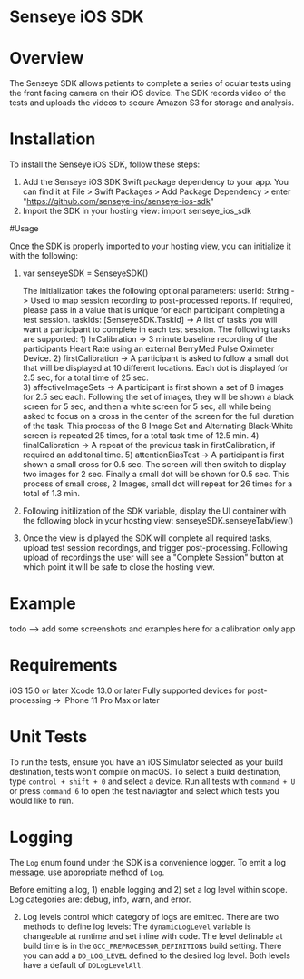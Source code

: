 # Senseye iOS SDK


# Overview

The Senseye SDK allows patients to complete a series of ocular tests using the front facing camera on their iOS device. The SDK records video of the tests and uploads the videos to secure Amazon S3 for storage and analysis. 

    
# Installation

To install the Senseye iOS SDK, follow these steps:

1) Add the Senseye iOS SDK Swift package dependency to your app. You can find it at File > Swift Packages > Add Package Dependency > enter "https://github.com/senseye-inc/senseye-ios-sdk"
2) Import the SDK in your hosting view: import senseye_ios_sdk

#Usage

Once the SDK is properly imported to your hosting view, you can initialize it with the following:
1) var senseyeSDK = SenseyeSDK()

   The initialization takes the following optional parameters:
   userId: String -> Used to map session recording to post-processed reports. If required, please pass in a value that is unique for each participant completing a test session.
   taskIds: [SenseyeSDK.TaskId] -> A list of tasks you will want a participant to complete in each test session. The following tasks are supported:
            1) hrCalibration -> 3 minute baseline recording of the participants Heart Rate using an external BerryMed Pulse Oximeter Device.
            2) firstCalibration -> A participant is asked to follow a small dot that will be displayed at 10 different locations. Each dot is displayed for 2.5 sec, for a total time of 25 sec.  
            3) affectiveImageSets -> A participant is first shown a set of 8 images for 2.5 sec each. Following the set of images, they will be shown a black screen for 5 sec, and then a white screen for 5 sec, all while being asked to focus on a cross in the center of the screen for the full duration of the task. This process of the 8 Image Set and Alternating Black-White screen is repeated 25 times, for a total task time of 12.5 min.
            4) finalCalibration -> A repeat of the previous task in firstCalibration, if required an additonal time.
            5) attentionBiasTest -> A participant is first shown a small cross for 0.5 sec. The screen will then switch to display two images for 2 sec. Finally a small dot will be shown for 0.5 sec. This process of small cross, 2 Images, small dot will repeat for 26 times for a total of 1.3 min. 
2) Following initilization of the SDK variable, display the UI container with the following block in your hosting view:
   senseyeSDK.senseyeTabView()
3) Once the view is diplayed the SDK will complete all required tasks, upload test session recordings, and trigger post-processing. Following upload of recordings the user will see a "Complete Session" button at which point it will be safe to close the hosting view.

# Example

todo --> add some screenshots and examples here for a calibration only app

# Requirements

iOS 15.0 or later
Xcode 13.0 or later
Fully supported devices for post-processing -> iPhone 11 Pro Max or later            
    
# Unit Tests

To run the tests, ensure you have an iOS Simulator selected as your build destination, tests won't compile on macOS. To select a build destination, type `control + shift + 0` and select a device. Run all tests with `command + U` or press `command 6` to open the test naviagtor and select which tests you would like to run.

# Logging

The `Log` enum found under the SDK is a convenience logger. To emit a log message, use appropriate method of `Log`.

Before emitting a log, 1) enable logging and 2) set a log level within scope. Log categories are: debug, info, warn, and error.

2) Log levels control which category of logs are emitted. There are two methods to define log levels: The `dynamicLogLevel` variable is changeable at runtime and set inline with code. The level definable at build time is in the `GCC_PREPROCESSOR_DEFINITIONS` build setting. There you can add a `DD_LOG_LEVEL` defined to the desired log level. Both levels have a default of `DDLogLevelAll`.


